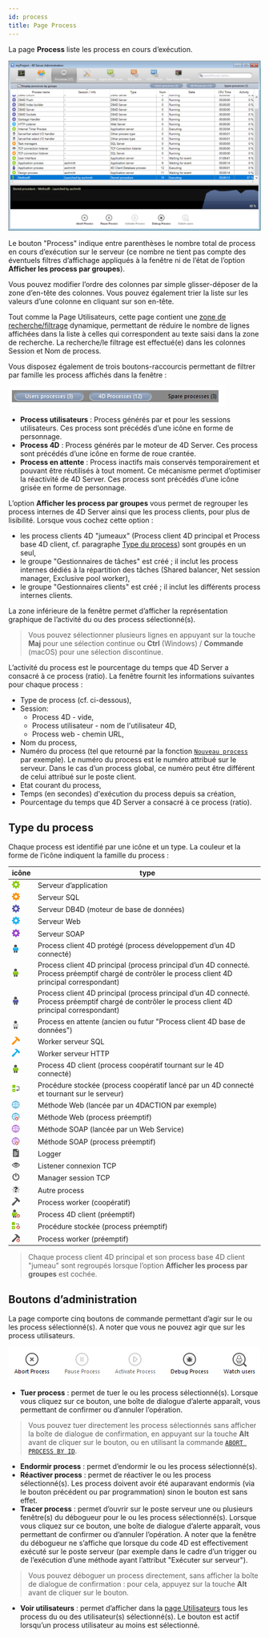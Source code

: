 ```yaml
---
id: process
title: Page Process
---
```



La page **Process** liste les process en cours d’exécution.

![](../assets/en/Admin/server-admin-process-page.png)


Le bouton "Process" indique entre parenthèses le nombre total de process en cours d’exécution sur le serveur (ce nombre ne tient pas compte des éventuels filtres d’affichage appliqués à la fenêtre ni de l’état de l’option **Afficher les process par groupes**).

Vous pouvez modifier l’ordre des colonnes par simple glisser-déposer de la zone d’en-tête des colonnes. Vous pouvez également trier la liste sur les valeurs d’une colonne en cliquant sur son en-tête.

Tout comme la Page Utilisateurs, cette page contient une [zone de recherche/filtrage](users.md#searchfiltering-area) dynamique, permettant de réduire le nombre de lignes affichées dans la liste à celles qui correspondent au texte saisi dans la zone de recherche. La recherche/le filtrage est effectué(e) dans les colonnes Session et Nom de process.

Vous disposez également de trois boutons-raccourcis permettant de filtrer par famille les process affichés dans la fenêtre :

![](../assets/en/Admin/server-process-buttons.png)

- **Process utilisateurs** : Process générés par et pour les sessions utilisateurs. Ces process sont précédés d’une icône en forme de personnage.
- **Process 4D** : Process générés par le moteur de 4D Server. Ces process sont précédés d’une icône en forme de roue crantée.
- **Process en attente** : Process inactifs mais conservés temporairement et pouvant être réutilisés à tout moment. Ce mécanisme permet d’optimiser la réactivité de 4D Server. Ces process sont précédés d’une icône grisée en forme de personnage.

L’option **Afficher les process par groupes** vous permet de regrouper les process internes de 4D Server ainsi que les process clients, pour plus de lisibilité. Lorsque vous cochez cette option :

- les process clients 4D "jumeaux" (Process client 4D principal et Process base 4D client, cf. paragraphe [Type du process](#process-type)) sont groupés en un seul,
- le groupe "Gestionnaires de tâches" est créé ; il inclut les process internes dédiés à la répartition des tâches (Shared balancer, Net session manager, Exclusive pool worker),
- le groupe "Gestionnaires clients" est créé ; il inclut les différents process internes clients.

La zone inférieure de la fenêtre permet d’afficher la représentation graphique de l’activité du ou des process sélectionné(s).

> Vous pouvez sélectionner plusieurs lignes en appuyant sur la touche **Maj** pour une sélection continue ou **Ctrl** (Windows) / **Commande** (macOS) pour une sélection discontinue.

L’activité du process est le pourcentage du temps que 4D Server a consacré à ce process (ratio). La fenêtre fournit les informations suivantes pour chaque process :

- Type de process (cf. ci-dessous),
- Session:
    - Process 4D - vide,
    - Process utilisateur - nom de l'utilisateur 4D,
    - Process web - chemin URL,
- Nom du process,
- Numéro du process (tel que retourné par la fonction [`Nouveau process`](https://doc.4d.com/4dv19/help/command/en/page317.html) par exemple). Le numéro du process est le numéro attribué sur le serveur. Dans le cas d’un process global, ce numéro peut être différent de celui attribué sur le poste client.
- Etat courant du process,
- Temps (en secondes) d'exécution du process depuis sa création,
- Pourcentage du temps que 4D Server a consacré à ce process (ratio).

## Type du process

Chaque process est identifié par une icône et un type. La couleur et la forme de l’icône indiquent la famille du process :

| icône                                      | type                                                                                                                                                 |
| ------------------------------------------ | ---------------------------------------------------------------------------------------------------------------------------------------------------- |
| ![](../assets/en/Admin/server-icon-1.png)  | Serveur d’application                                                                                                                                |
| ![](../assets/en/Admin/server-icon-2.png)  | Serveur SQL                                                                                                                                          |
| ![](../assets/en/Admin/server-icon-3.png)  | Serveur DB4D (moteur de base de données)                                                                                                             |
| ![](../assets/en/Admin/server-icon-4.png)  | Serveur Web                                                                                                                                          |
| ![](../assets/en/Admin/server-icon-5.png)  | Serveur SOAP                                                                                                                                         |
| ![](../assets/en/Admin/server-icon-6.png)  | Process client 4D protégé (process développement d’un 4D connecté)                                                                                   |
| ![](../assets/en/Admin/server-icon-7.png)  | Process client 4D principal (process principal d’un 4D connecté. Process préemptif chargé de contrôler le process client 4D principal correspondant) |
| ![](../assets/en/Admin/server-icon-8.png)  | Process client 4D principal (process principal d’un 4D connecté. Process préemptif chargé de contrôler le process client 4D principal correspondant) |
| ![](../assets/en/Admin/server-icon-9.png)  | Process en attente (ancien ou futur "Process client 4D base de données")                                                                             |
| ![](../assets/en/Admin/server-icon-10.png) | Worker serveur SQL                                                                                                                                   |
| ![](../assets/en/Admin/server-icon-11.png) | Worker serveur HTTP                                                                                                                                  |
| ![](../assets/en/Admin/server-icon-12.png) | Process 4D client (process coopératif tournant sur le 4D connecté)                                                                                   |
| ![](../assets/en/Admin/server-icon-13.png) | Procédure stockée (process coopératif lancé par un 4D connecté et tournant sur le serveur)                                                           |
| ![](../assets/en/Admin/server-icon-14.png) | Méthode Web (lancée par un 4DACTION par exemple)                                                                                                     |
| ![](../assets/en/Admin/server-icon-15.png) | Méthode Web (process préemptif)                                                                                                                      |
| ![](../assets/en/Admin/server-icon-16.png) | Méthode SOAP (lancée par un Web Service)                                                                                                             |
| ![](../assets/en/Admin/server-icon-17.png) | Méthode SOAP (process préemptif)                                                                                                                     |
| ![](../assets/en/Admin/server-icon-18.png) | Logger                                                                                                                                               |
| ![](../assets/en/Admin/server-icon-19.png) | Listener connexion TCP                                                                                                                               |
| ![](../assets/en/Admin/server-icon-20.png) | Manager session TCP                                                                                                                                  |
| ![](../assets/en/Admin/server-icon-21.png) | Autre process                                                                                                                                        |
| ![](../assets/en/Admin/server-icon-22.png) | Process worker (coopératif)                                                                                                                          |
| ![](../assets/en/Admin/server-icon-23.png) | Process 4D client (préemptif)                                                                                                                        |
| ![](../assets/en/Admin/server-icon-24.png) | Procédure stockée (process préemptif)                                                                                                                |
| ![](../assets/en/Admin/server-icon-25.png) | Process worker (préemptif)                                                                                                                           |

> Chaque process client 4D principal et son process base 4D client "jumeau" sont regroupés lorsque l’option **Afficher les process par groupes** est cochée.


## Boutons d’administration

La page comporte cinq boutons de commande permettant d’agir sur le ou les process sélectionné(s). A noter que vous ne pouvez agir que sur les process utilisateurs.

![](../assets/en/Admin/server-process-actions.png)

- **Tuer process** : permet de tuer le ou les process sélectionné(s). Lorsque vous cliquez sur ce bouton, une boîte de dialogue d’alerte apparaît, vous permettant de confirmer ou d’annuler l’opération.

> Vous pouvez tuer directement les process sélectionnés sans afficher la boîte de dialogue de confirmation, en appuyant sur la touche **Alt** avant de cliquer sur le bouton, ou en utilisant la commande [`ABORT PROCESS BY ID`](https://doc.4d.com/4dv19/help/command/en/page1634.html).

- **Endormir process** : permet d’endormir le ou les process sélectionné(s).
- **Réactiver process** : permet de réactiver le ou les process sélectionné(s). Les process doivent avoir été auparavant endormis (via le bouton précédent ou par programmation) sinon le bouton est sans effet.
- **Tracer process** : permet d’ouvrir sur le poste serveur une ou plusieurs fenêtre(s) du débogueur pour le ou les process sélectionné(s). Lorsque vous cliquez sur ce bouton, une boîte de dialogue d’alerte apparaît, vous permettant de confirmer ou d’annuler l’opération. A noter que la fenêtre du débogueur ne s’affiche que lorsque du code 4D est effectivement exécuté sur le poste serveur (par exemple dans le cadre d’un trigger ou de l’exécution d’une méthode ayant l’attribut "Exécuter sur serveur").

> Vous pouvez déboguer un process directement, sans afficher la boîte de dialogue de confirmation : pour cela, appuyez sur la touche **Alt** avant de cliquer sur le bouton.

- **Voir utilisateurs** : permet d’afficher dans la [page Utilisateurs](users.md) tous les process du ou des utilisateur(s) sélectionné(s). Le bouton est actif lorsqu’un process utilisateur au moins est sélectionné.

